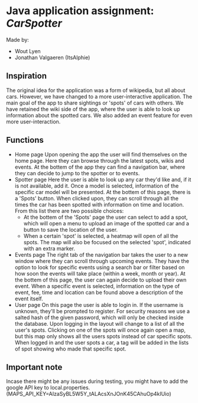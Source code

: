 # Java application assignment: *CarSpotter*
Made by:
* Wout Lyen
* Jonathan Valgaeren (ItsAlphie)
## Inspiration
The original idea for the application was a form of wikipedia, but all about cars. However, we have changed to a more user-interactive application. The main goal of the app to share sightings or 'spots' of cars with others. We have retained the wiki side of the app, where the user is able to look up information about the spotted cars. We also added an event feature for even more user-interaction.
## Functions
* Home page
    Upon opening the app the user will find themselves on the home page. Here they can browse through the latest spots, wikis and events. At the bottem of the app they can find a navigation bar, where they can decide to jump to the spotter or to events.
* Spotter page
    Here the user is able to look up any car they'd like and, if it is not available, add it. Once a model is selected, information of the specific car model will be presented. At the bottem of this page, there is a 'Spots' button. When clicked upon, they can scroll through all the times the car has been spotted with information on time and location. From this list there are two possible choices:
    - At the bottem of the 'Spots' page the user can select to add a spot, which will open a menu to upload an image of the spotted car and a button to save the location of the user.
    - When a certain 'spot' is selected, a heatmap will open of all the spots. The map will also be focused on the selected 'spot', indicated with an extra marker.
* Events page
    The right tab of the navigation bar takes the user to a new window where they can scroll through upcoming events. They have the option to look for specific events using a search bar or filter based on how soon the events will take place (within a week, month or year). At the bottem of this page, the user can again decide to upload their own event.
    When a specific event is selected, information on the type of event, fee, time and location can be found above a description of the event itself.
* User page
    On this page the user is able to login in. If the username is unknown, they'll be prompted to register. For security reasons we use a salted hash of the given password, which will only be checked inside the database.
    Upon logging in the layout will change to a list of all the user's spots. Clicking on one of the spots will once again open a map, but this map only shows all the users spots instead of car specific spots.
    When logged in and the user spots a car, a tag will be added in the lists of spot showing who made that specific spot.

## Important note
Incase there might be any issues during testing, you might have to add the google API key to local.properties. (MAPS_API_KEY=AIzaSyBL5W5Y_tALAcsXnJOnK45CAhuOp4kIUio)
